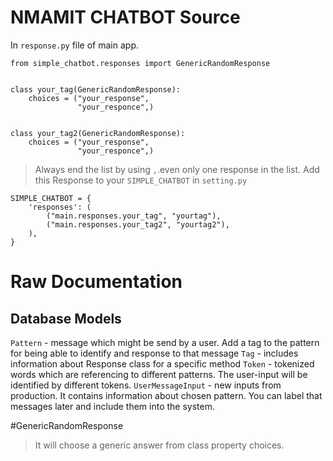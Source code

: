 # NMAMIT CHATBOT Source
In ```response.py``` file of main app.
```
from simple_chatbot.responses import GenericRandomResponse


class your_tag(GenericRandomResponse):
    choices = ("your_response",
               "your_responce",)


class your_tag2(GenericRandomResponse):
    choices = ("your_response",
               "your_responce",)
```               
> Always end the list by using ```,```.even only one response in the list.
Add this Response to your ```SIMPLE_CHATBOT``` in ```setting.py```

```
SIMPLE_CHATBOT = {
    'responses': (
        ("main.responses.your_tag", "yourtag"),
        ("main.responses.your_tag2", "yourtag2"),
    ),
}
```
# Raw Documentation

## Database Models

```Pattern``` - message which might be send by a user. Add a tag to the pattern for being able to identify and response to that message
```Tag``` - includes information about Response class for a specific method
```Token``` - tokenized words which are referencing to different patterns. The user-input will be identified by different tokens.
```UserMessageInput``` - new inputs from production. It contains information about chosen pattern. You can label that messages later and include them into the system.

#GenericRandomResponse
>It will choose a generic answer from class property choices.

